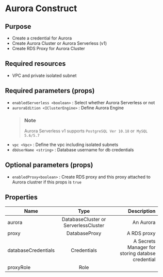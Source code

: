 # Aurora Construct

## Purpose

- Create a credential for Aurora
- Create Aurora Cluster or Aurora Serverless (v1)
- Create RDS Proxy for Aurora Cluster

## Required resources

- VPC and private isolated subnet

## Required parameters (props)

- `enabledServerless <boolean>` : Select whether Aurora Serverless or not
- `auroraEdition <IClusterEngine>` : Define Aurora Engine
  > ### Note
  >
  > Aurora Serverless v1 supports `PostgreSQL Ver 10.18` or` MySQL 5.6/5.7`
- `vpc <Vpc>` : Define the vpc including isolated subnets
- `dbUserName <string>` : Database username for db credentials

## Optional parameters (props)

- `enabledProxy<boolean>` : Create RDS proxy and this proxy attached to Aurora clustrer if this props is `true`

## Properties

| Name                |                 Type                 |                                      Description |
| ------------------- | :----------------------------------: | -----------------------------------------------: |
| aurora              | DatabaseCluster or ServerlessCluster |                                        An Aurora |
| proxy               |            DatabaseProxy             |                                      A RDS proxy |
| databaseCredentials |             Credentials              | A Secrets Manager for storing databse credential |
| proxyRole           |                 Role                 |                                                  |
